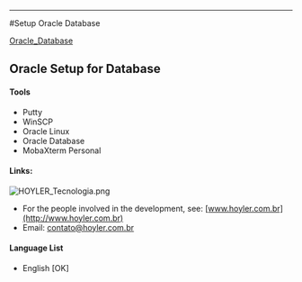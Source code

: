 -----------
#Setup Oracle Database

[Oracle_Database](https://i.imgur.com/32tqRu2.png)

## Oracle Setup for Database 

#### Tools
* Putty
* WinSCP
* Oracle Linux
* Oracle Database
* MobaXterm Personal

#### Links:

![HOYLER_Tecnologia.png](https://i.imgur.com/kHqXqBC.png)

* For the people involved in the development, see: [www.hoyler.com.br](http://www.hoyler.com.br)
* Email: contato@hoyler.com.br

#### Language List
* English                [OK]
